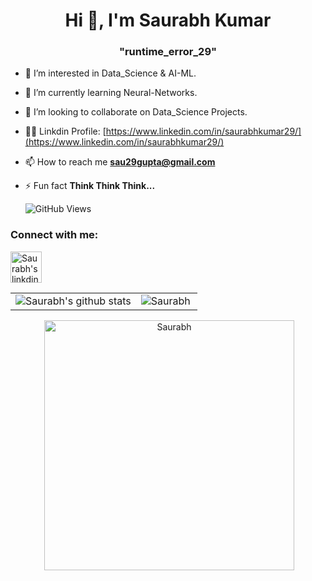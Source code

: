 
<!---
runtime-error2905/runtime-error2905 is a ✨ special ✨ repository because its `README.md` (this file) appears on your GitHub profile.
You can click the Preview link to take a look at your changes.
--->

<h1 align="center">Hi 👋, I'm  Saurabh Kumar </h1>
<h3 align="center">"runtime_error_29"</h3>

- 👀 I’m interested in Data_Science & AI-ML.

- 🌱 I’m currently learning Neural-Networks.

- 💞️ I’m looking to collaborate on Data_Science Projects.

- 👨‍💻 Linkdin Profile: [https://www.linkedin.com/in/saurabhkumar29/](https://www.linkedin.com/in/saurabhkumar29/)

- 📫 How to reach me **sau29gupta@gmail.com**

- ⚡ Fun fact **Think Think Think...**

    ![GitHub Views](https://komarev.com/ghpvc/?username=Saurabh2509&color=brightgreen&style=flat)

<h3 align="left">Connect with me:</h3>
<p align="center">

<a href="https://www.linkedin.com/in/saurabhkumar29/" target="blank"><img align="center" src="https://user-images.githubusercontent.com/54509629/135730249-efac72bc-a6e2-4d31-a693-864bbbc2afac.gif" alt="Saurabh's linkdin" height="50" width="50" /></a>

<table>
    <tr>
        <td> <img align="center" src="https://github-readme-stats.vercel.app/api?username=Saurabh2509&show_icons=true&locale=en" alt="Saurabh's github stats" /> </td>
        <td> <img align="left" src="https://github-readme-stats.vercel.app/api/top-langs?username=Saurabh2509&show_icons=true&locale=en&layout=compact" alt="Saurabh" /> </td>
    </tr>
</table>

<p align="center">&nbsp;<img src="https://user-images.githubusercontent.com/54509629/135729677-82e1d8b4-5179-4d50-b428-c0413e23d1f2.gif" alt="Saurabh" width=400px/></p>



